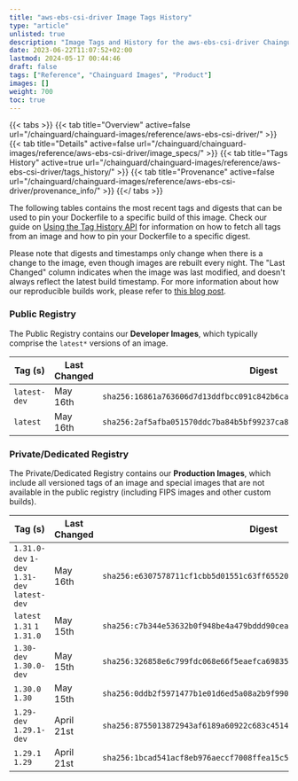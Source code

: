 ```yaml
---
title: "aws-ebs-csi-driver Image Tags History"
type: "article"
unlisted: true
description: "Image Tags and History for the aws-ebs-csi-driver Chainguard Image"
date: 2023-06-22T11:07:52+02:00
lastmod: 2024-05-17 00:44:46
draft: false
tags: ["Reference", "Chainguard Images", "Product"]
images: []
weight: 700
toc: true
---
```


{{< tabs >}}
{{< tab title="Overview" active=false url="/chainguard/chainguard-images/reference/aws-ebs-csi-driver/" >}}
{{< tab title="Details" active=false url="/chainguard/chainguard-images/reference/aws-ebs-csi-driver/image_specs/" >}}
{{< tab title="Tags History" active=true url="/chainguard/chainguard-images/reference/aws-ebs-csi-driver/tags_history/" >}}
{{< tab title="Provenance" active=false url="/chainguard/chainguard-images/reference/aws-ebs-csi-driver/provenance_info/" >}}
{{</ tabs >}}

The following tables contains the most recent tags and digests that can be used to pin your Dockerfile to a specific build of this image. Check our guide on [Using the Tag History API](/chainguard/chainguard-images/using-the-tag-history-api/) for information on how to fetch all tags from an image and how to pin your Dockerfile to a specific digest.

Please note that digests and timestamps only change when there is a change to the image, even though images are rebuilt every night. The "Last Changed" column indicates when the image was last modified, and doesn't always reflect the latest build timestamp. For more information about how our reproducible builds work, please refer to [this blog post](https://www.chainguard.dev/unchained/reproducing-chainguards-reproducible-image-builds).

### Public Registry
The Public Registry contains our **Developer Images**, which typically comprise the `latest*` versions of an image.

| Tag (s)       | Last Changed | Digest                                                                    |
|---------------|--------------|---------------------------------------------------------------------------|
|  `latest-dev` | May 16th     | `sha256:16861a763606d7d13ddfbcc091c842b6cacb3ecb20b918afcebc08d3a5166c5f` |
|  `latest`     | May 16th     | `sha256:2af5afba051570ddc7ba84b5bf99237ca8740af6afd10383efa4988f337332fd` |


### Private/Dedicated Registry
The Private/Dedicated Registry contains our **Production Images**, which include all versioned tags of an image and special images that are not available in the public registry (including FIPS images and other custom builds).

| Tag (s)                                       | Last Changed | Digest                                                                    |
|-----------------------------------------------|--------------|---------------------------------------------------------------------------|
|  `1.31.0-dev` `1-dev` `1.31-dev` `latest-dev` | May 16th     | `sha256:e6307578711cf1cbb5d01551c63ff655203d442bdd74ca1e0de290f29941172d` |
|  `latest` `1.31` `1` `1.31.0`                 | May 15th     | `sha256:c7b344e53632b0f948be4a479bddd90ceac53fc0a6b33a92780c05b9515c80d4` |
|  `1.30-dev` `1.30.0-dev`                      | May 15th     | `sha256:326858e6c799fdc068e66f5eaefca6983512da39f7b6988fd6995c0fbefc984f` |
|  `1.30.0` `1.30`                              | May 15th     | `sha256:0ddb2f5971477b1e01d6ed5a08a2b9f9908fb35b9c21d14ea829240d7d0bd406` |
|  `1.29-dev` `1.29.1-dev`                      | April 21st   | `sha256:8755013872943af6189a60922c683c451408cf37bf9d0ebd14a3a502af5ce043` |
|  `1.29.1` `1.29`                              | April 21st   | `sha256:1bcad541acf8eb976aeccf7008ffea15c5c5c2de47c027f1aa1d6060a27b8f38` |

